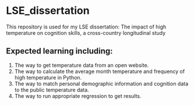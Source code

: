 # LSE_dissertation
This repository is used for my LSE dissertation: The impact of high temperature on cognition skills, a cross-country longitudinal study


## Expected learning including:
1. The way to get temperature data from an open website.
2. The way to calculate the average month temperature and frequency of high temperature in Python.
3. The way to match personal demographic information and cognition data to the public temperature data.
4. The way to run appropriate regression to get results.
